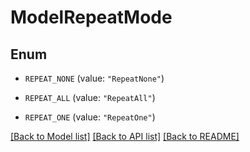 # ModelRepeatMode

## Enum


* `REPEAT_NONE` (value: `"RepeatNone"`)

* `REPEAT_ALL` (value: `"RepeatAll"`)

* `REPEAT_ONE` (value: `"RepeatOne"`)


[[Back to Model list]](../README.md#documentation-for-models) [[Back to API list]](../README.md#documentation-for-api-endpoints) [[Back to README]](../README.md)


